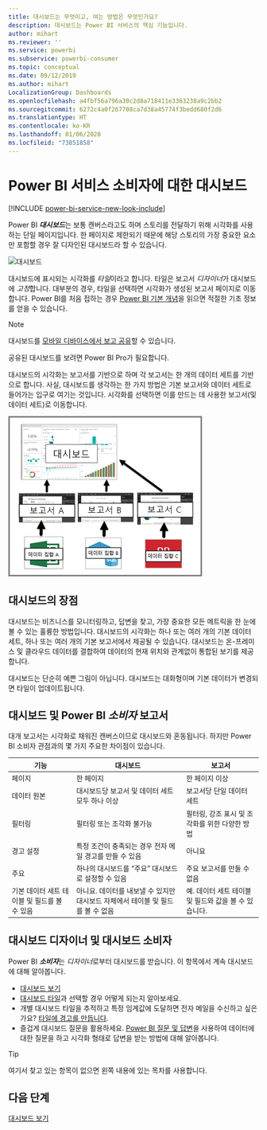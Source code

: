 ```yaml
---
title: 대시보드는 무엇이고, 여는 방법은 무엇인가요?
description: 대시보드는 Power BI 서비스의 핵심 기능입니다.
author: mihart
ms.reviewer: ''
ms.service: powerbi
ms.subservice: powerbi-consumer
ms.topic: conceptual
ms.date: 09/12/2019
ms.author: mihart
LocalizationGroup: Dashboards
ms.openlocfilehash: a4fbf56a796a30c2d8a718411e3363238a9c2bb2
ms.sourcegitcommit: 6272c4a0f267708ca7d38a45774f3bedd680f2d6
ms.translationtype: HT
ms.contentlocale: ko-KR
ms.lasthandoff: 01/06/2020
ms.locfileid: "73851858"
---
```

# <a name="dashboards-for-power-bi-service-consumers"></a>Power BI 서비스 소비자에 대한 대시보드

[!INCLUDE [power-bi-service-new-look-include](../includes/power-bi-service-new-look-include.md)]

Power BI ***대시보드***는 보통 캔버스라고도 하며 스토리를 전달하기 위해 시각화를 사용하는 단일 페이지입니다. 한 페이지로 제한되기 때문에 해당 스토리의 가장 중요한 요소만 포함할 경우 잘 디자인된 대시보드라 할 수 있습니다.

![대시보드](media/end-user-dashboards/power-bi-dashboard2.png)

대시보드에 표시되는 시각화를 *타일*이라고 합니다. 타일은 보고서 *디자이너*가 대시보드에 *고정*합니다. 대부분의 경우, 타일을 선택하면 시각화가 생성된 보고서 페이지로 이동합니다. Power BI를 처음 접하는 경우 [Power BI 기본 개념](end-user-basic-concepts.md)을 읽으면 적절한 기초 정보를 얻을 수 있습니다.

> [!NOTE]
> 대시보드를 [모바일 디바이스에서 보고 공유](mobile/mobile-apps-view-dashboard.md)할 수 있습니다.
>
> 공유된 대시보드를 보려면 Power BI Pro가 필요합니다.
> 

대시보드의 시각화는 보고서를 기반으로 하며 각 보고서는 한 개의 데이터 세트를 기반으로 합니다. 사실, 대시보드를 생각하는 한 가지 방법은 기본 보고서와 데이터 세트로 들어가는 입구로 여기는 것입니다. 시각화를 선택하면 이를 만드는 데 사용한 보고서(및 데이터 세트)로 이동합니다.

![대시보드, 보고서, 데이터 세트 간의 관계를 보여주는 다이어그램](media/end-user-dashboards/power-bi-diagram.png)

## <a name="advantages-of-dashboards"></a>대시보드의 장점
대시보드는 비즈니스를 모니터링하고, 답변을 찾고, 가장 중요한 모든 메트릭을 한 눈에 볼 수 있는 훌륭한 방법입니다. 대시보드의 시각화는 하나 또는 여러 개의 기본 데이터 세트, 하나 또는 여러 개의 기본 보고서에서 제공될 수 있습니다. 대시보드는 온-프레미스 및 클라우드 데이터를 결합하여 데이터의 현재 위치와 관계없이 통합된 보기를 제공합니다.

대시보드는 단순히 예쁜 그림이 아닙니다. 대시보드는 대화형이며 기본 데이터가 변경되면 타일이 업데이트됩니다.

## <a name="dashboards-versus-reports-for-power-bi-consumers"></a>대시보드 및 Power BI ***소비자*** 보고서
대개 보고서는 시각화로 채워진 캔버스이므로 대시보드와 혼동됩니다. 하지만 Power BI 소비자 관점과의 몇 가지 주요한 차이점이 있습니다. 

| **기능** | **대시보드** | **보고서** |
| --- | --- | --- |
| 페이지 |한 페이지 |한 페이지 이상 |
| 데이터 원본 |대시보드당 보고서 및 데이터 세트 모두 하나 이상 |보고서당 단일 데이터 세트 |
| 필터링 |필터링 또는 조각화 불가능 |필터링, 강조 표시 및 조각화를 위한 다양한 방법 |
| 경고 설정 |특정 조건이 충족되는 경우 전자 메일 경고를 만들 수 있음 |아니요 |
| 주요 |하나의 대시보드를 “주요” 대시보드로 설정할 수 있음 |주요 보고서를 만들 수 없음 |
| 기본 데이터 세트 테이블 및 필드를 볼 수 있음 |아니요. 데이터를 내보낼 수 있지만 대시보드 자체에서 테이블 및 필드를 볼 수 없음 |예. 데이터 세트 테이블 및 필드와 값을 볼 수 있습니다. |


## <a name="dashboard-designers-and-dashboard-consumers"></a>대시보드 디자이너 및 대시보드 소비자
Power BI ***소비자***는 *디자이너*로부터 대시보드를 받습니다. 이 항목에서 계속 대시보드에 대해 알아봅니다.

* [대시보드 보기](end-user-dashboard-open.md)
* [대시보드 타일](end-user-tiles.md)과 선택할 경우 어떻게 되는지 알아보세요.
* 개별 대시보드 타일을 추적하고 특정 임계값에 도달하면 전자 메일을 수신하고 싶은가요? [타일에 경고를 만듭니다](end-user-alerts.md).
* 즐겁게 대시보드 질문을 활용하세요. [Power BI 질문 및 답변](end-user-q-and-a.md)을 사용하여 데이터에 대한 질문을 하고 시각화 형태로 답변을 받는 방법에 대해 알아봅니다.

> [!TIP]
> 여기서 찾고 있는 항목이 없으면 왼쪽 내용에 있는 목차를 사용합니다.
> 

## <a name="next-steps"></a>다음 단계
[대시보드 보기](end-user-dashboard-open.md) 